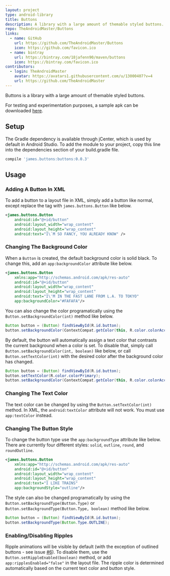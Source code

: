 ```yaml
---
layout: project
type: android-library
title: Buttons
description: A library with a large amount of themable styled buttons.
repo: TheAndroidMaster/Buttons
links:
  - name: GitHub
    url: https://github.com/TheAndroidMaster/Buttons
    icon: https://github.com/favicon.ico
  - name: bintray
    url: https://bintray.com/18jafenn90/maven/buttons
    icon: https://bintray.com/favicon.ico
contributors:
  - login: TheAndroidMaster
    avatar: https://avatars1.githubusercontent.com/u/13000407?v=4
    url: https://github.com/TheAndroidMaster
---
```


Buttons is a library with a large amount of themable styled buttons.

For testing and experimentation purposes, a sample apk can be downloaded [here](https://jfenn.me/about/releases/?Buttons).

## Setup
The Gradle dependency is available through jCenter, which is used by default in Android Studio. To add the module to your project, copy this line into the dependencies section of your build.gradle file.

``` gradle
compile 'james.buttons:buttons:0.0.3'
```

## Usage

### Adding A Button In XML
To add a button to a layout file in XML, simply add a button like normal, except replace the tag with `james.buttons.Button` like below.

``` xml
<james.buttons.Button
    android:id="@+id/button"
    android:layout_width="wrap_content"
    android:layout_height="wrap_content"
    android:text="I\`M SO FANCY, YOU ALREADY KNOW" />
```

### Changing The Background Color
When a `Button` is created, the default background color is solid black. To change this, add an `app:backgroundColor` attribute like below.

``` xml
<james.buttons.Button
    xmlns:app="http://schemas.android.com/apk/res-auto"
    android:id="@+id/button"
    android:layout_width="wrap_content"
    android:layout_height="wrap_content"
    android:text="I\'M IN THE FAST LANE FROM L.A. TO TOKYO"
    app:backgroundColor="#FAFAFA"/>
```


You can also change the color programatically using the `Button.setBackgroundColor(int)` method like below.

``` java
Button button = (Button) findViewById(R.id.button);
button.setBackgroundColor(ContextCompat.getColor(this, R.color.colorAccent));
```

By default, the button will automatically assign a text color that contrasts the current background when a color is set. To disable that, simply call `Button.setBackgroundColor(int, boolean)` like below, or call `Button.setTextColor(int)` with the desired color after the background color has changed.

``` java
Button button = (Button) findViewById(R.id.button);
button.setTextColor(R.color.colorPrimary);
button.setBackgroundColor(ContextCompat.getColor(this, R.color.colorAccent), false);
```

### Changing The Text Color
The text color can be changed by using the `Button.setTextColor(int)` method. In XML, the `android:textColor` attribute will not work. You must use `app:textColor` instead.

### Changing The Button Style
To change the button type use the `app:backgroundType` attribute like below. There are currently four different styles: `solid`, `outline`, `round`, and `roundOutline`.

``` xml
<james.buttons.Button
    xmlns:app="http://schemas.android.com/apk/res-auto"
    android:id="@+id/button"
    android:layout_width="wrap_content"
    android:layout_height="wrap_content"
    android:text="I LIKE TRAINS"
    app:backgroundStyle="outline"/>
```

The style can also be changed programatically by using the `Button.setBackgroundType(Button.Type)` or `Button.setBackgroundType(Button.Type, boolean)` method like below.

``` java
Button button = (Button) findViewById(R.id.button);
button.setBackgroundType(Button.Type.OUTLINE);
```

### Enabling/Disabling Ripples
Ripple animations will be visible by default (with the exception of outlined buttons - see issue [#6](https://github.com/TheAndroidMaster/Buttons/issues/6)). To disable them, use the `Button.setRippleEnabled(boolean)` method, or add `app:ripplesEnabled="false"` in the layout file. The ripple color is determined automatically based on the current text color and button style.
